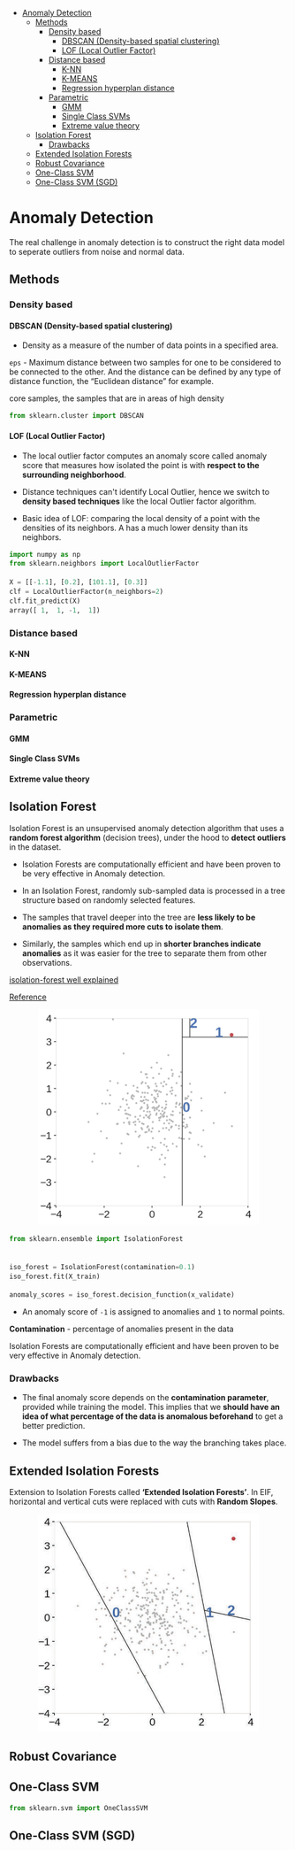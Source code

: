 <!--ts-->
   * [Anomaly Detection](#anomaly-detection)
      * [Methods](#methods)
         * [Density based](#density-based)
            * [DBSCAN (Density-based spatial clustering)](#dbscan-density-based-spatial-clustering)
            * [LOF (Local Outlier Factor)](#lof-local-outlier-factor)
         * [Distance based](#distance-based)
            * [K-NN](#k-nn)
            * [K-MEANS](#k-means)
            * [Regression hyperplan distance](#regression-hyperplan-distance)
         * [Parametric](#parametric)
            * [GMM](#gmm)
            * [Single Class SVMs](#single-class-svms)
            * [Extreme value theory](#extreme-value-theory)
      * [Isolation Forest](#isolation-forest)
         * [Drawbacks](#drawbacks)
      * [Extended Isolation Forests](#extended-isolation-forests)
      * [Robust Covariance](#robust-covariance)
      * [One-Class SVM](#one-class-svm)
      * [One-Class SVM (SGD)](#one-class-svm-sgd)

<!-- Added by: gil_diy, at: Sat 16 Apr 2022 18:46:40 IDT -->

<!--te-->

# Anomaly Detection

The real challenge in anomaly detection is to construct the right data model to seperate outliers from noise and normal data.


## Methods

### Density based

#### DBSCAN (Density-based spatial clustering)

* Density as a measure of the number of data points in a specified area. 

`eps` - Maximum distance between two samples for one to be considered to be connected to the other.
And the distance can be defined by any type of distance function, the “Euclidean distance” for example.

core samples, the samples that are in areas of high density


```python
from sklearn.cluster import DBSCAN

```
#### LOF (Local Outlier Factor)

* The local outlier factor computes an anomaly score called anomaly score that measures how isolated the point is with **respect to the surrounding neighborhood**.

* Distance techniques can't identify Local Outlier, hence we switch to **density based techniques**
like the local Outlier factor algorithm.

* Basic idea of LOF: comparing the local density of a point with the densities of its neighbors. A has a much lower density than its neighbors.


```python
import numpy as np
from sklearn.neighbors import LocalOutlierFactor

X = [[-1.1], [0.2], [101.1], [0.3]]
clf = LocalOutlierFactor(n_neighbors=2)
clf.fit_predict(X)
array([ 1,  1, -1,  1])
```

### Distance based

#### K-NN

#### K-MEANS

#### Regression hyperplan distance

### Parametric

#### GMM

#### Single Class SVMs

#### Extreme value theory



## Isolation Forest

Isolation Forest is an unsupervised anomaly detection algorithm that uses a **random forest algorithm** (decision trees), under the hood to **detect outliers** in the dataset. 

* Isolation Forests are computationally efficient and have been proven to be very effective in Anomaly detection.

* In an Isolation Forest, randomly sub-sampled data is processed in a tree structure based on randomly selected features.

* The samples that travel deeper into the tree are **less likely to be anomalies as they required more cuts to isolate them**.

* Similarly, the samples which end up in **shorter branches indicate anomalies** as it was easier for the tree to separate them from other observations.

[isolation-forest well explained](https://towardsdatascience.com/isolation-forest-the-anomaly-detection-algorithm-any-data-scientist-should-know-1a99622eec2d)

[Reference]([Link](https://youtu.be/qNDcPUeCEPI))

<p align="center">
  <img width="400" src="images/anomaly-detection/Isolation_Forest.png" title="Look into the image">
</p>

```python
from sklearn.ensemble import IsolationForest


iso_forest = IsolationForest(contamination=0.1)
iso_forest.fit(X_train)

anomaly_scores = iso_forest.decision_function(x_validate)
```

* An anomaly score of `-1` is assigned to anomalies and `1` to normal points.

**Contamination** - percentage of anomalies present in the data

Isolation Forests are computationally efficient and have been proven to be very effective in Anomaly detection.

### Drawbacks

* The final anomaly score depends on the **contamination parameter**, provided while training the model. This implies that we **should have an idea of what percentage of the data is anomalous beforehand** to get a better prediction.

* The model suffers from a bias due to the way the branching takes place.

## Extended Isolation Forests

Extension to Isolation Forests called **‘Extended Isolation Forests’**. In EIF, horizontal and vertical cuts were replaced with cuts with **Random Slopes**.

<p align="center">
  <img width="400" src="images/anomaly-detection/extended_Isolation_forests.png" title="Look into the image">
</p>



## Robust Covariance

## One-Class SVM

```python
from sklearn.svm import OneClassSVM
```



## One-Class SVM (SGD)